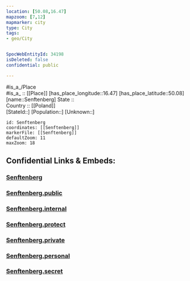 ```yaml
---
location: [50.08,16.47] 
mapzoom: [7,12] 
mapmarker: city 
type: City
tags:
- geo/City


SpocWebEntityId: 34198
isDeleted: false
confidential: public

---
```

#is_a_/Place  
#is_a_ :: [[Place]] 
[has_place_longitude::16.47] 
[has_place_latitude::50.08] 
[name::Senftenberg] 
State ::  
Country :: [[Poland]]  
[StateId::] 
[Population::] 
[Unknown::] 


```leaflet
id: Senftenberg
coordinates: [[Senftenberg]] 
markerFile: [[Senftenberg]] 
defaultZoom: 11 
maxZoom: 18
```


## Confidential Links & Embeds: 

### [Senftenberg](/_Standards/Earth/Continent/Europe/Europe~Central/Czech_Republic/regions~Czech_Republic/Pardubický/City/Senftenberg.md) 

### [Senftenberg.public](/_public/Earth/Continent/Europe/Europe~Central/Czech_Republic/regions~Czech_Republic/Pardubický/City/Senftenberg.public.md) 

### [Senftenberg.internal](/_internal/Earth/Continent/Europe/Europe~Central/Czech_Republic/regions~Czech_Republic/Pardubický/City/Senftenberg.internal.md) 

### [Senftenberg.protect](/_protect/Earth/Continent/Europe/Europe~Central/Czech_Republic/regions~Czech_Republic/Pardubický/City/Senftenberg.protect.md) 

### [Senftenberg.private](/_private/Earth/Continent/Europe/Europe~Central/Czech_Republic/regions~Czech_Republic/Pardubický/City/Senftenberg.private.md) 

### [Senftenberg.personal](/_personal/Earth/Continent/Europe/Europe~Central/Czech_Republic/regions~Czech_Republic/Pardubický/City/Senftenberg.personal.md) 

### [Senftenberg.secret](/_secret/Earth/Continent/Europe/Europe~Central/Czech_Republic/regions~Czech_Republic/Pardubický/City/Senftenberg.secret.md)

